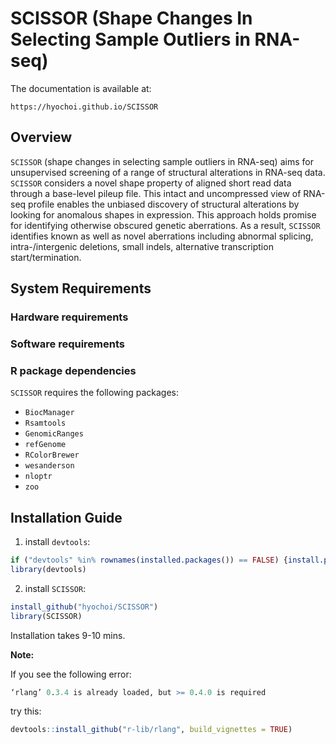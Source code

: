 
# SCISSOR (Shape Changes In Selecting Sample Outliers in RNA-seq)

The documentation is available at:
```
https://hyochoi.github.io/SCISSOR
```

## Overview

`SCISSOR` (shape changes in selecting sample outliers in RNA-seq) aims for unsupervised screening of a range of structural alterations in RNA-seq data. `SCISSOR` considers a novel shape property of aligned short read data through a base-level pileup file. This intact and uncompressed view of RNA-seq profile enables the unbiased discovery of structural alterations by looking for anomalous shapes in expression. This approach holds promise for identifying otherwise obscured genetic aberrations. As a result, `SCISSOR` identifies known as well as novel aberrations including abnormal splicing, intra-/intergenic deletions, small indels, alternative transcription start/termination. 


## System Requirements

### Hardware requirements

### Software requirements

### R package dependencies

`SCISSOR` requires the following packages:

* `BiocManager`
* `Rsamtools`   
* `GenomicRanges`  
* `refGenome`   
* `RColorBrewer`   
* `wesanderson`   
* `nloptr`  
* `zoo`


## Installation Guide

1. install `devtools`:

```r
if ("devtools" %in% rownames(installed.packages()) == FALSE) {install.packages("devtools")}
library(devtools)
```

2. install `SCISSOR`:

```r
install_github("hyochoi/SCISSOR")
library(SCISSOR)
```

Installation takes 9-10 mins. 

**Note:**  

If you see the following error: 
```r
‘rlang’ 0.3.4 is already loaded, but >= 0.4.0 is required
```
try this:
```r
devtools::install_github("r-lib/rlang", build_vignettes = TRUE)
```




